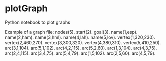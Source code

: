 # plotGraph
Python notebook to plot graphs

Example of a graph file:
nodes(5).
start(2).
goal(3).
name(1,esp).
name(2,ham).
name(3,hml).
name(4,lah).
name(5,lov).
vertex(1,320,230).
vertex(2,460,270).
vertex(3,300,320).
vertex(4,380,310).
vertex(5,410,250).
arc(3,1,104).
arc(5,1,102).
arc(4,2,115).
arc(5,2,60).
arc(1,3,104).
arc(4,3,75).
arc(2,4,115).
arc(3,4,75).
arc(5,4,79).
arc(1,5,102).
arc(2,5,60).
arc(4,5,79).

